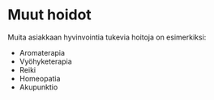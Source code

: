 # Muut hoidot

Muita asiakkaan hyvinvointia tukevia hoitoja on esimerkiksi:

* Aromaterapia
* Vyöhyketerapia
* Reiki
* Homeopatia
* Akupunktio
